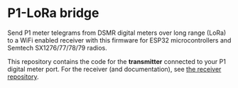 # P1-LoRa bridge
Send P1 meter telegrams from DSMR digital meters over long range (LoRa) to a WiFi enabled receiver with this firmware for ESP32 microcontrollers and Semtech SX1276/77/78/79 radios.

This repository contains the code for the **transmitter** connected to your P1 digital meter port. For the receiver (and documentation), see [the receiver repository](https://github.com/plan-d-io/P1-LoRa-receiver).
